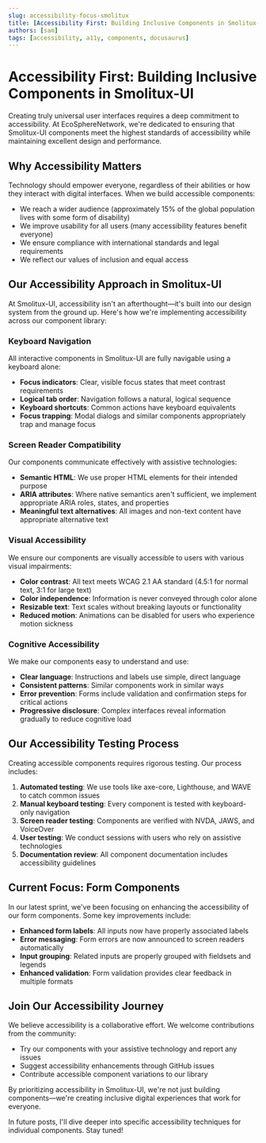 ```yaml
---
slug: accessibility-focus-smolitux
title: [Accessibility First: Building Inclusive Components in Smolitux-UI]
authors: [sam]
tags: [accessibility, a11y, components, docusaurus]
---
```


# Accessibility First: Building Inclusive Components in Smolitux-UI

Creating truly universal user interfaces requires a deep commitment to accessibility. At EcoSphereNetwork, we're dedicated to ensuring that Smolitux-UI components meet the highest standards of accessibility while maintaining excellent design and performance.

<!-- truncate -->

## Why Accessibility Matters

Technology should empower everyone, regardless of their abilities or how they interact with digital interfaces. When we build accessible components:

- We reach a wider audience (approximately 15% of the global population lives with some form of disability)
- We improve usability for all users (many accessibility features benefit everyone)
- We ensure compliance with international standards and legal requirements
- We reflect our values of inclusion and equal access

## Our Accessibility Approach in Smolitux-UI

At Smolitux-UI, accessibility isn't an afterthought—it's built into our design system from the ground up. Here's how we're implementing accessibility across our component library:

### Keyboard Navigation

All interactive components in Smolitux-UI are fully navigable using a keyboard alone:

- **Focus indicators**: Clear, visible focus states that meet contrast requirements
- **Logical tab order**: Navigation follows a natural, logical sequence
- **Keyboard shortcuts**: Common actions have keyboard equivalents
- **Focus trapping**: Modal dialogs and similar components appropriately trap and manage focus

### Screen Reader Compatibility

Our components communicate effectively with assistive technologies:

- **Semantic HTML**: We use proper HTML elements for their intended purpose
- **ARIA attributes**: Where native semantics aren't sufficient, we implement appropriate ARIA roles, states, and properties
- **Meaningful text alternatives**: All images and non-text content have appropriate alternative text

### Visual Accessibility

We ensure our components are visually accessible to users with various visual impairments:

- **Color contrast**: All text meets WCAG 2.1 AA standard (4.5:1 for normal text, 3:1 for large text)
- **Color independence**: Information is never conveyed through color alone
- **Resizable text**: Text scales without breaking layouts or functionality
- **Reduced motion**: Animations can be disabled for users who experience motion sickness

### Cognitive Accessibility

We make our components easy to understand and use:

- **Clear language**: Instructions and labels use simple, direct language
- **Consistent patterns**: Similar components work in similar ways
- **Error prevention**: Forms include validation and confirmation steps for critical actions
- **Progressive disclosure**: Complex interfaces reveal information gradually to reduce cognitive load

## Our Accessibility Testing Process

Creating accessible components requires rigorous testing. Our process includes:

1. **Automated testing**: We use tools like axe-core, Lighthouse, and WAVE to catch common issues
2. **Manual keyboard testing**: Every component is tested with keyboard-only navigation
3. **Screen reader testing**: Components are verified with NVDA, JAWS, and VoiceOver
4. **User testing**: We conduct sessions with users who rely on assistive technologies
5. **Documentation review**: All component documentation includes accessibility guidelines

## Current Focus: Form Components

In our latest sprint, we've been focusing on enhancing the accessibility of our form components. Some key improvements include:

- **Enhanced form labels**: All inputs now have properly associated labels
- **Error messaging**: Form errors are now announced to screen readers automatically
- **Input grouping**: Related inputs are properly grouped with fieldsets and legends
- **Enhanced validation**: Form validation provides clear feedback in multiple formats

## Join Our Accessibility Journey

We believe accessibility is a collaborative effort. We welcome contributions from the community:

- Try our components with your assistive technology and report any issues
- Suggest accessibility enhancements through GitHub issues
- Contribute accessible component variations to our library

By prioritizing accessibility in Smolitux-UI, we're not just building components—we're creating inclusive digital experiences that work for everyone.

In future posts, I'll dive deeper into specific accessibility techniques for individual components. Stay tuned!
